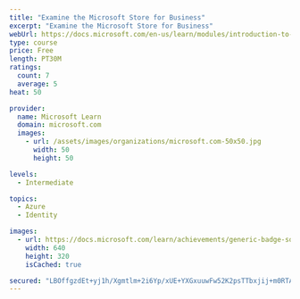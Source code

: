 ```yaml
---
title: "Examine the Microsoft Store for Business"
excerpt: "Examine the Microsoft Store for Business"
webUrl: https://docs.microsoft.com/en-us/learn/modules/introduction-to-microsoft-store-for-business/
type: course
price: Free
length: PT30M
ratings:
  count: 7
  average: 5
heat: 50

provider:
  name: Microsoft Learn
  domain: microsoft.com
  images:
    - url: /assets/images/organizations/microsoft.com-50x50.jpg
      width: 50
      height: 50

levels:
  - Intermediate

topics:
  - Azure
  - Identity

images:
  - url: https://docs.microsoft.com/learn/achievements/generic-badge-social.png
    width: 640
    height: 320
    isCached: true

secured: "LBOffgzdEt+yj1h/Xgmtlm+2i6Yp/xUE+YXGxuuwFw52K2psTTbxjij+m0RTAzOlnTiQTxdU/1N7xHrQF7Se0zmnqiC4IMZWowivhVtUpzLSM9gU4EBEY020puTY9Y6zdFUHoIx4dUYXETNLgYiwJd+Yvw7xbe8U9dLWt28uOFUA6LSoT6euOdSC5vPm1l6a+t5MSheBwo/wsrBXQpHBO6vdQXxHjPSwF6abg7hGCAlBE7aYn6q1QPXKJCRtL1BNMx8DiQDRpdVKnGYTmi8w4XX6nyjb2udWspw9R2WzaCLnM91PRu5qEdlo5Zf2Yt21YCOH0QdGrtenMhbwKV/1cciQd0zSWjKrlTdoq9Abchep0wuTOfz4dCDfeNxVle8WZixlG2i/44zihRt6T3KWXpffEMEyHlQcpx+iITH7JYE=;ZCz/johzd1vbLxchhg6cmg=="
---
```


